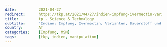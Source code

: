```yaml
---
date:          2021-04-27
redirect:      https://tkp.at/2021/04/27/indien-impfung-ivermectin-varianten-sauerstoff-und-medien/
title:         tp - Science & Technology
subtitle:      'Indien: Impfung, Ivermectin, Varianten, Sauerstoff und Medien'
country:       AT
categories:    [Impfung, MSM]
tags:          [tkp, indien, manipulation]
---
```

